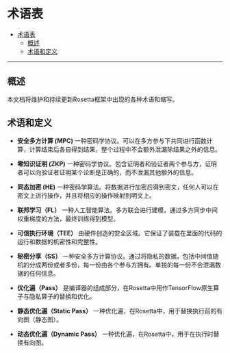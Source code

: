 # 术语表

- [术语表](#%e6%9c%af%e8%af%ad%e8%a1%a8)
  - [概述](#%e6%a6%82%e8%bf%b0)
  - [术语和定义](#%e6%9c%af%e8%af%ad%e5%92%8c%e5%ae%9a%e4%b9%89)

----

## 概述
本文档将维护和持续更新Rosetta框架中出现的各种术语和缩写。

## 术语和定义

- **安全多方计算 (MPC)**
一种密码学协议。可以在多方参与下共同进行函数计算，计算结束后各自得到结果，整个过程中不会额外泄漏除结果之外的信息。

- **零知识证明 (ZKP)**
一种密码学协议。包含证明者和验证者两个参与方，证明者可以向验证者证明某个论断是正确的，而不泄漏其他额外的信息。

- **同态加密 (HE)**
一种密码学算法。将数据进行加密后得到密文，任何人可以在密文上进行操作，并且将相应的操作映射到明文上。

- **联邦学习（FL）**
一种人工智能算法。多方联合进行建模，通过多方同步中间权重梯度的方法，最终训练得到模型。

- **可信执行环境（TEE）**
由硬件创造的安全区域。它保证了装载在里面的代码的运行和数据的机密性和完整性。

- **秘密分享（SS）**
一种安全多方计算协议。通过将隐私的数据，包括中间值随机的分成两份或者多份，每一份由各个参与方拥有。单独的每一份不会泄漏数据的任何信息。

- **优化遍（Pass）**
是编译器的组成部分，在Rosetta中用作TensorFlow原生算子与隐私算子的替换和优化。
- **静态优化遍（Static Pass）**
一种优化遍，在Rosetta中，用于替换执行前的有向图（静态图）。
- **动态优化遍（Dynamic Pass）**
一种优化遍，在Rosetta中，用于在执行时替换有向图。
